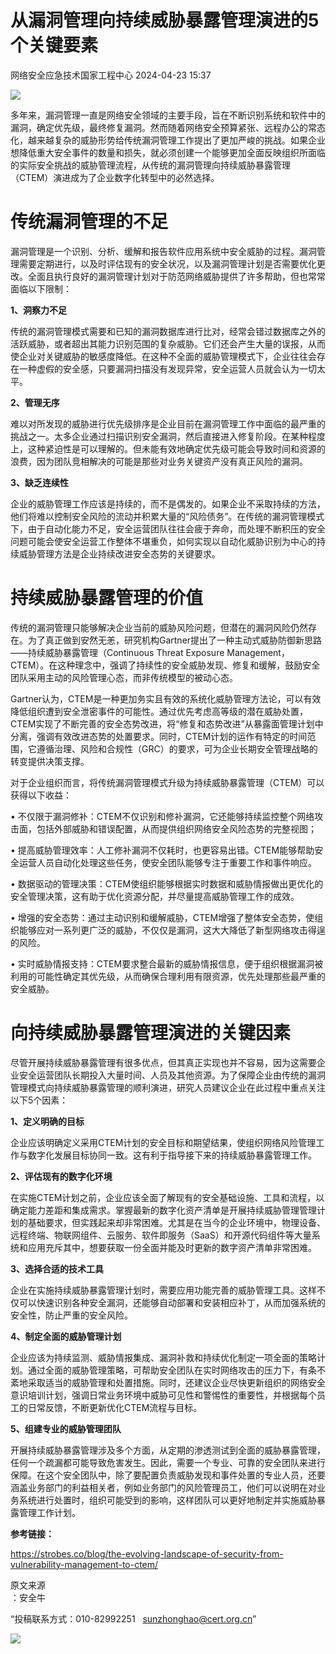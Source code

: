 #  从漏洞管理向持续威胁暴露管理演进的5个关键要素   
 网络安全应急技术国家工程中心   2024-04-23 15:37  
  
![](https://mmbiz.qpic.cn/mmbiz_jpg/GoUrACT176kVuOvr8HY5fVoJ3pv9vCQn9l81oV9SZAlUfOuFH701iatg4uib7LZMogggJefupc8MKicr2e92o259w/640?wx_fmt=jpeg&from=appmsg "")  
  
多年来，漏洞管理一直是网络安全领域的主要手段，旨在不断识别系统和软件中的漏洞，确定优先级，最终修复漏洞。然而随着网络安全预算紧张、远程办公的常态化，越来越复杂的威胁形势给传统漏洞管理工作提出了更加严峻的挑战。如果企业想降低重大安全事件的数量和损失，就必须创建一个能够更加全面反映组织所面临的实际安全挑战的威胁管理流程，从传统的漏洞管理向持续威胁暴露管理（CTEM）演进成为了企业数字化转型中的必然选择。  
# 传统漏洞管理的不足  
  
漏洞管理是一个识别、分析、缓解和报告软件应用系统中安全威胁的过程。漏洞管理需要定期进行，以及时评估现有的安全状况，以及漏洞管理计划是否需要优化更改。全面且执行良好的漏洞管理计划对于防范网络威胁提供了许多帮助，但也常常面临以下限制：  
  
**1、洞察力不足**  
  
传统的漏洞管理模式需要和已知的漏洞数据库进行比对，经常会错过数据库之外的活跃威胁，或者超出其能力识别范围的复杂威胁。它们还会产生大量的误报，从而使企业对关键威胁的敏感度降低。在这种不全面的威胁管理模式下，企业往往会存在一种虚假的安全感，只要漏洞扫描没有发现异常，安全运营人员就会认为一切太平。  
  
**2、管理无序**  
  
难以对所发现的威胁进行优先级排序是企业目前在漏洞管理工作中面临的最严重的挑战之一。太多企业通过扫描识别安全漏洞，然后直接进入修复阶段。在某种程度上，这种紧迫性是可以理解的。但未能有效地确定优先级可能会导致时间和资源的浪费，因为团队竞相解决的可能是那些对业务关键资产没有真正风险的漏洞。  
  
**3、缺乏连续性**  
  
企业的威胁管理工作应该是持续的，而不是偶发的。如果企业不采取持续的方法，他们将难以控制安全风险的流动并积累大量的“风险债务”。在传统的漏洞管理模式下，由于自动化能力不足，安全运营团队往往会疲于奔命，而处理不断积压的安全问题可能会使安全运营工作整体不堪重负，如何实现以自动化威胁识别为中心的持续威胁管理方法是企业持续改进安全态势的关键要求。  
# 持续威胁暴露管理的价值  
  
传统的漏洞管理只能够解决企业当前的威胁风险问题，但潜在的漏洞风险仍然存在。为了真正做到安然无恙，研究机构Gartner提出了一种主动式威胁防御新思路——持续威胁暴露管理（Continuous Threat Exposure Management，CTEM）。在这种理念中，强调了持续性的安全威胁发现、修复和缓解，鼓励安全团队采用主动的风险管理心态，而非传统模型的被动心态。  
  
Gartner认为，CTEM是一种更加务实且有效的系统化威胁管理方法论，可以有效降低组织遭到安全泄密事件的可能性。通过优先考虑高等级的潜在威胁处置，CTEM实现了不断完善的安全态势改进，将“修复和态势改进”从暴露面管理计划中分离，强调有效改进态势的处置要求。同时，CTEM计划的运作有特定的时间范围，它遵循治理、风险和合规性（GRC）的要求，可为企业长期安全管理战略的转变提供决策支撑。  
  
对于企业组织而言，将传统漏洞管理模式升级为持续威胁暴露管理（CTEM）可以获得以下收益：  
  
• 不仅限于漏洞修补：CTEM不仅识别和修补漏洞，它还能够持续监控整个网络攻击面，包括外部威胁和错误配置，从而提供组织网络安全风险态势的完整视图；  
  
• 提高威胁管理效率：人工修补漏洞不仅耗时，也更容易出错。CTEM能够帮助安全运营人员自动化处理这些任务，使安全团队能够专注于重要工作和事件响应。  
  
• 数据驱动的管理决策：CTEM使组织能够根据实时数据和威胁情报做出更优化的安全管理决策，这有助于优化资源分配，并尽量提高威胁管理工作的成效。  
  
• 增强的安全态势：通过主动识别和缓解威胁，CTEM增强了整体安全态势，使组织能够应对一系列更广泛的威胁，不仅仅是漏洞，这大大降低了新型网络攻击得逞的风险。  
  
• 实时威胁情报支持：CTEM要求整合最新的威胁情报信息，便于组织根据漏洞被利用的可能性确定其优先级，从而确保合理利用有限资源，优先处理那些最严重的安全威胁。  
# 向持续威胁暴露管理演进的关键因素  
  
尽管开展持续威胁暴露管理有很多优点，但其真正实现也并不容易，因为这需要企业安全运营团队长期投入大量时间、人员及其他资源。为了保障企业由传统的漏洞管理模式向持续威胁暴露管理的顺利演进，研究人员建议企业在此过程中重点关注以下5个因素：  
  
**1、定义明确的目标**  
  
企业应该明确定义采用CTEM计划的安全目标和期望结果，使组织网络风险管理工作与数字化发展目标协同一致。这有利于指导接下来的持续威胁暴露管理工作。  
  
**2、评估现有的数字化环境**  
  
在实施CTEM计划之前，企业应该全面了解现有的安全基础设施、工具和流程，以确定能力差距和集成需求。掌握最新的数字化资产清单是开展持续威胁管理管理计划的基础要求，但实践起来却非常困难。尤其是在当今的企业环境中，物理设备、远程终端、物联网组件、云服务、软件即服务（SaaS）和开源代码组件等大量系统和应用充斥其中，想要获取一份全面并能及时更新的数字资产清单非常困难。  
  
**3、选择合适的技术工具**  
  
企业在实施持续威胁暴露管理计划时，需要应用功能完善的威胁管理工具。这样不仅可以快速识别各种安全漏洞，还能够自动部署和安装相应补丁，从而加强系统的安全性，防止严重的安全风险。  
  
**4、制定全面的威胁管理计划**  
  
企业应该为持续监测、威胁情报集成、漏洞补救和持续优化制定一项全面的策略计划。通过全面的威胁管理策略，可帮助安全团队在实时网络攻击的压力下，有条不紊地采取适当的威胁管理和处置措施。同时，还建议企业尽快更新组织的网络安全意识培训计划，强调日常业务环境中威胁可见性和警惕性的重要性，并根据每个员工的日常反馈，不断更新优化CTEM流程与目标。  
  
**5、组建专业的威胁管理团队**  
  
开展持续威胁暴露管理涉及多个方面，从定期的渗透测试到全面的威胁暴露管理，任何一个疏漏都可能导致危害发生。因此，需要一个专业、可靠的安全团队来进行保障。在这个安全团队中，除了要配置负责威胁发现和事件处置的专业人员，还要涵盖业务部门的利益相关者，例如业务部门的风险管理员工，他们可以说明在对业务系统进行处置时，组织可能受到的影响，这样团队可以更好地制定并实施威胁暴露管理工作计划。  
  
**参考链接：**  
  
https://strobes.co/blog/the-evolving-landscape-of-security-from-vulnerability-management-to-ctem/  
  
  
  
原文来源  
：安全牛  
  
“投稿联系方式：010-82992251   sunzhonghao@cert.org.cn”  
  
![](https://mmbiz.qpic.cn/mmbiz_jpg/GoUrACT176n1NvL0JsVSB8lNDX2FCGZjW0HGfDVnFao65ic4fx6Rv4qylYEAbia4AU3V2Zz801UlicBcLeZ6gS6tg/640?wx_fmt=other&wxfrom=5&wx_lazy=1&wx_co=1&tp=webp "")  
  
  
